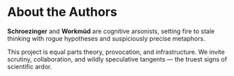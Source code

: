 # About the Authors

**Schroezinger** and **Workmüd** are cognitive arsonists, setting fire to stale thinking with rogue hypotheses and suspiciously precise metaphors.

This project is equal parts theory, provocation, and infrastructure. We invite scrutiny, collaboration, and wildly speculative tangents — the truest signs of scientific ardor.
